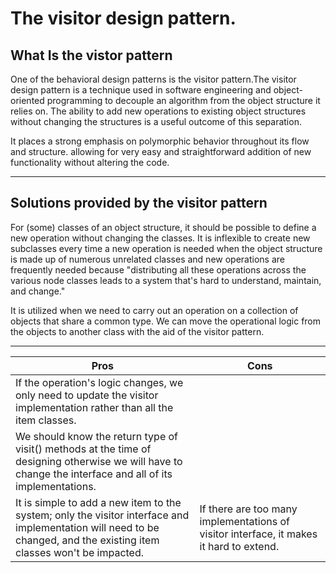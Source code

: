 # The visitor design pattern.


## What Is the vistor pattern

One of the behavioral design patterns is the visitor pattern.The visitor design pattern is a technique used in software engineering and object-oriented programming to decouple an algorithm from the object structure it relies on. The ability to add new operations to existing object structures without changing the structures is a useful outcome of this separation.

It places a strong emphasis on polymorphic behavior throughout its flow and structure. allowing for very easy and straightforward addition of new functionality without altering the code.

*****

## Solutions provided by the visitor pattern

For (some) classes of an object structure, it should be possible to define a new operation without changing the classes.
It is inflexible to create new subclasses every time a new operation is needed when the object structure is made up of numerous unrelated classes and new operations are frequently needed because "distributing all these operations across the various node classes leads to a system that's hard to understand, maintain, and change."

It is utilized when we need to carry out an operation on a collection of objects that share a common type. We can move the operational logic from the objects to another class with the aid of the visitor pattern.


****
|Pros| Cons|
|--|--|
|If the operation's logic changes, we only need to update the visitor implementation rather than all the item classes.|
We should know the return type of visit() methods at the time of designing otherwise we will have to change the interface and all of its implementations.|
|It is simple to add a new item to the system; only the visitor interface and implementation will need to be changed, and the existing item classes won't be impacted.|If there are too many implementations of visitor interface, it makes it hard to extend.|



